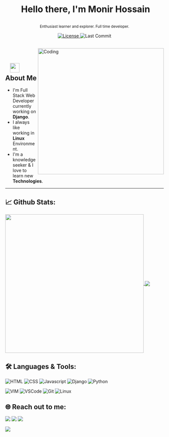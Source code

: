 
# <p align="center">️ **Hello there, I'm Monir Hossain** </p>
<p align="center">️<small>Enthusiast learner and explorer. Full time developer.</small></p>

<p align="center">
<a href="https://github.com/pi3o1416/pi3o1416/blob/master/LICENSE">
<img alt="License" src="https://img.shields.io/github/license/pi3o1416/pi3o1416?color=brightgreen&label=LICENSE&logo=MIT"/>
</a>
<img alt="Last Commit" src="https://img.shields.io/github/last-commit/pi3o1416/pi3o1416?logo=markdown&label=LAST+UPDATE&color=29bf12&style=flat">
</p>
</br>
<img align="right" alt="Coding" width="400" src="https://media.giphy.com/media/Y4ak9Ki2GZCbJxAnJD/giphy.gif">
</br>

## &nbsp; &nbsp;<img src="https://media.giphy.com/media/WUlplcMpOCEmTGBtBW/giphy.gif" width="30"> **About Me**

- I'm Full Stack Web Developer currently working on **Django**.
- I always like working in **Linux** Environment.
- I'm a knowledge seeker & I love to learn new **Technologies**.

---

## 📈 **Github Stats:**

<a href="https://github.com/pi3o1416">
<img width="440" align="center" src="https://github-readme-stats.vercel.app/api?username=pi3o1416&show_icons=true&include_all_commits=true&theme=blue-green&count_private=true">
</a>
<a href="https://github.com/pi3o1416/github-readme-stats">
<img align="center" src="https://github-readme-stats.anuraghazra1.vercel.app/api/top-langs/?username=pi3o1416&layout=compact&theme=blue-green" />
</a>

</br>

## 🛠️ **Languages & Tools:**

![HTML](https://img.shields.io/badge/html%20-%23E34F26.svg?&style=for-the-badge&logo=html5&logoColor=white)
![CSS](https://img.shields.io/badge/css%20-%231572B6.svg?&style=for-the-badge&logo=css3&logoColor=white)
![Javascript](https://img.shields.io/badge/-Javascript-ffb400?style=for-the-badge&logo=javascript&logoColor=ffff3f)
![Django](https://img.shields.io/badge/-Django-blue?style=for-the-badge&logo=django)
![Python](https://img.shields.io/badge/-Python-green?&style=for-the-badge&logo=python&ogoColor=white)

![VIM](https://img.shields.io/badge/-Vim-019733?style=for-the-badge&logo=vim)
![VSCode](https://img.shields.io/badge/-vscode-007ACC?style=for-the-badge&logo=visual-studio-code)
![Git](https://img.shields.io/badge/git%20-%23F05032.svg?&style=for-the-badge&logo=git&logoColor=white)
![Linux](https://img.shields.io/badge/-linux-FCC624?style=for-the-badge&logo=linux&logoColor=black)

## 🌐 **Reach out to me:** ️

[<img src="https://img.shields.io/badge/LinkedIn-Monir%20Hossain-informational?style=for-the-badge&labelColor=black&logo=linkedin&logoColor=0077b5&&color=0077b5"/>][linkedin]
[<img src="https://img.shields.io/badge/Gmail-mmonir.m.29@gmail.com-informational?style=for-the-badge&labelColor=black&logoColor=d14836&logo=gmail&color=d14836"/>][gmail]
[<img src="https://img.shields.io/badge/Github-Monir%20Hossain-informational?style=for-the-badge&labelColor=black&logo=github&color=7d88e6"/>][github]

[<img src="https://img.shields.io/badge/Stackoverflow-Monir%20Hossain-informational?style=for-the-badge&labelColor=black&logo=stackoverflow&logoColor=FF9900&&color=FF9900"/>][stackoverflow]

<!-- Links of Definitions -->

[linkedin]: https://www.linkedin.com/in/pi3o1416
[gmail]: mailto:mmonir.m.29@gmail.com "Lets connect through email"
[github]: https://github.com/pi3o1416
[stackoverflow]: https://stackoverflow.com/users/20164364/pi3o1416
